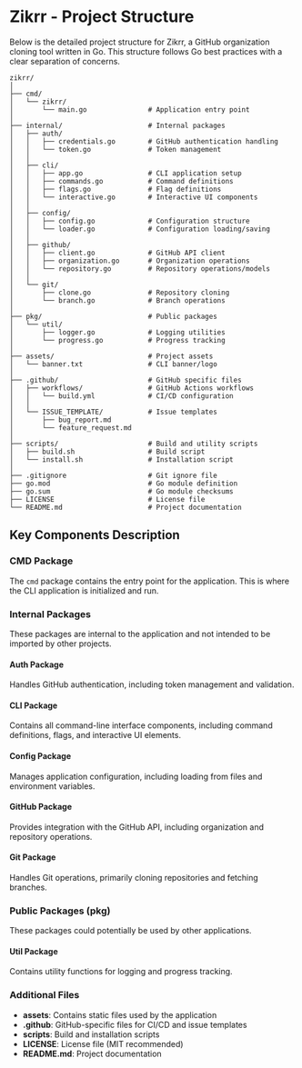 # Zikrr - Project Structure

Below is the detailed project structure for Zikrr, a GitHub organization cloning tool written in Go. This structure follows Go best practices with a clear separation of concerns.

```
zikrr/
│
├── cmd/
│   └── zikrr/
│       └── main.go               # Application entry point
│
├── internal/                     # Internal packages
│   ├── auth/
│   │   ├── credentials.go        # GitHub authentication handling
│   │   └── token.go              # Token management
│   │
│   ├── cli/
│   │   ├── app.go                # CLI application setup
│   │   ├── commands.go           # Command definitions
│   │   ├── flags.go              # Flag definitions
│   │   └── interactive.go        # Interactive UI components
│   │
│   ├── config/
│   │   ├── config.go             # Configuration structure
│   │   └── loader.go             # Configuration loading/saving
│   │
│   ├── github/
│   │   ├── client.go             # GitHub API client
│   │   ├── organization.go       # Organization operations
│   │   └── repository.go         # Repository operations/models
│   │
│   └── git/
│       ├── clone.go              # Repository cloning
│       └── branch.go             # Branch operations
│
├── pkg/                          # Public packages
│   └── util/
│       ├── logger.go             # Logging utilities
│       └── progress.go           # Progress tracking
│
├── assets/                       # Project assets
│   └── banner.txt                # CLI banner/logo
│
├── .github/                      # GitHub specific files
│   ├── workflows/                # GitHub Actions workflows
│   │   └── build.yml             # CI/CD configuration
│   │
│   └── ISSUE_TEMPLATE/           # Issue templates
│       ├── bug_report.md
│       └── feature_request.md
│
├── scripts/                      # Build and utility scripts
│   ├── build.sh                  # Build script
│   └── install.sh                # Installation script
│
├── .gitignore                    # Git ignore file
├── go.mod                        # Go module definition
├── go.sum                        # Go module checksums
├── LICENSE                       # License file
└── README.md                     # Project documentation
```

## Key Components Description

### CMD Package

The `cmd` package contains the entry point for the application. This is where the CLI application is initialized and run.

### Internal Packages

These packages are internal to the application and not intended to be imported by other projects.

#### Auth Package

Handles GitHub authentication, including token management and validation.

#### CLI Package

Contains all command-line interface components, including command definitions, flags, and interactive UI elements.

#### Config Package

Manages application configuration, including loading from files and environment variables.

#### GitHub Package

Provides integration with the GitHub API, including organization and repository operations.

#### Git Package

Handles Git operations, primarily cloning repositories and fetching branches.

### Public Packages (pkg)

These packages could potentially be used by other applications.

#### Util Package

Contains utility functions for logging and progress tracking.

### Additional Files

- **assets**: Contains static files used by the application
- **.github**: GitHub-specific files for CI/CD and issue templates
- **scripts**: Build and installation scripts
- **LICENSE**: License file (MIT recommended)
- **README.md**: Project documentation